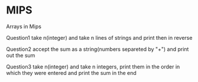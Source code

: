 # MIPS
Arrays in Mips

Question1
take n(integer) and take n lines of strings and print then in reverse

Question2
accept the sum as a string(numbers separeted by "+") and print out the sum

Question3
take n(integer) and take n integers, print them in the order in which they were entered and print the sum in the end
